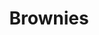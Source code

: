 ---
title: Brownies
metadata:
  title: Brownies
  servings: '16'
  course: Treat
ingredients:
- name: dates
  amount: 45g
- name: cacao powder
  amount: 65g
- name: eggs
  amount: '2'
- name: peanut butter
  amount: 590 g
- name: chocolate chips
  amount: 75g
- name: baking powder
  amount: 1 tsp
- name: maple syrup
  amount: 320 g
- name: vanilla essence
  amount: 1 tbsp
- name: salt
  amount: 0.5 tsp
cookware:
- name: mixing bowl
- name: whisk
- name: spoon
- name: deep baking tray
- name: baking paper
steps:
- description: Preheat the oven to 180C then grab a mixing bowl and whisk the maple
    syrup, dates and peanut butter until they're combined.
- description: Add the eggs and vanilla essence and whisk some more.
- description: Stir in the cacao powder, baking powder and salt with a spoon. Mix
    well until it's all the same colour.
- description: Stir in the toppings. I like to use chocolate chips.
- description: Line a deep baking tray with baking paper and spread the mixture evenly
    across it. And put it in the oven for 20 minutes, or until slightly golden.
- description: Leave to cool and then slice into 16 even portions.

---
